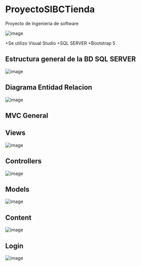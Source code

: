 # ProyectoSIBCTienda
Proyecto de Ingenieria de software

![image](https://user-images.githubusercontent.com/62969243/217109989-b33e2660-fca5-4548-ba63-dd5486598650.png)


+Se utilizo Visual Studio
+SQL SERVER
+Bootstrap 5


## Estructura general de la BD SQL SERVER
![image](https://user-images.githubusercontent.com/62969243/217108526-bfe98521-9a47-4abb-a2e4-91a91842f0a5.png)

## Diagrama Entidad Relacion
![image](https://user-images.githubusercontent.com/62969243/217108714-ba418c3c-b904-49da-9155-194bd29f2b1b.png)

## MVC General
## Views
![image](https://user-images.githubusercontent.com/62969243/217108826-41d0d1fd-9c46-4f2f-b679-2c8f957e24ee.png)

## Controllers
![image](https://user-images.githubusercontent.com/62969243/217108932-cf11dfd7-9538-4639-b4e6-7fb58c0d194a.png)

## Models
![image](https://user-images.githubusercontent.com/62969243/217108971-d4da7953-4ba9-4776-89b3-a03d231e45e2.png)

## Content
![image](https://user-images.githubusercontent.com/62969243/217109017-c9741439-c4a6-440a-84fc-267f31e81f9f.png)

## Login
![image](https://user-images.githubusercontent.com/62969243/217109856-64884f1a-91c6-4986-9c1d-e2a97dcb5681.png)
